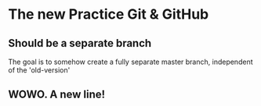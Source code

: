 # The new Practice Git & GitHub

## Should be a separate branch
The goal is to somehow create a fully separate master branch, independent of the 'old-version'

## WOWO. A new line!
